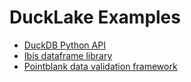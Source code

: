 # DuckLake Examples

- [DuckDB Python API](examples/duckdb_python.ipynb)
- [Ibis dataframe library](examples/ibis.ipynb)
- [Pointblank data validation framework](examples/pointblank.ipynb)
